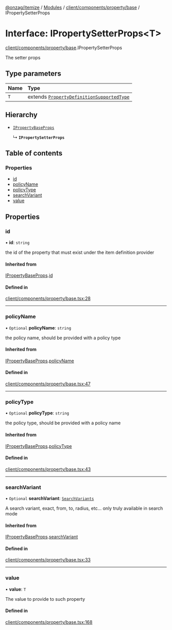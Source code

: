 [@onzag/itemize](../README.md) / [Modules](../modules.md) / [client/components/property/base](../modules/client_components_property_base.md) / IPropertySetterProps

# Interface: IPropertySetterProps<T\>

[client/components/property/base](../modules/client_components_property_base.md).IPropertySetterProps

The setter props

## Type parameters

| Name | Type |
| :------ | :------ |
| `T` | extends [`PropertyDefinitionSupportedType`](../modules/base_Root_Module_ItemDefinition_PropertyDefinition_types.md#propertydefinitionsupportedtype) |

## Hierarchy

- [`IPropertyBaseProps`](client_components_property_base.IPropertyBaseProps.md)

  ↳ **`IPropertySetterProps`**

## Table of contents

### Properties

- [id](client_components_property_base.IPropertySetterProps.md#id)
- [policyName](client_components_property_base.IPropertySetterProps.md#policyname)
- [policyType](client_components_property_base.IPropertySetterProps.md#policytype)
- [searchVariant](client_components_property_base.IPropertySetterProps.md#searchvariant)
- [value](client_components_property_base.IPropertySetterProps.md#value)

## Properties

### id

• **id**: `string`

the id of the property that must exist under the item definition
provider

#### Inherited from

[IPropertyBaseProps](client_components_property_base.IPropertyBaseProps.md).[id](client_components_property_base.IPropertyBaseProps.md#id)

#### Defined in

[client/components/property/base.tsx:28](https://github.com/onzag/itemize/blob/a24376ed/client/components/property/base.tsx#L28)

___

### policyName

• `Optional` **policyName**: `string`

the policy name, should be provided with a policy type

#### Inherited from

[IPropertyBaseProps](client_components_property_base.IPropertyBaseProps.md).[policyName](client_components_property_base.IPropertyBaseProps.md#policyname)

#### Defined in

[client/components/property/base.tsx:47](https://github.com/onzag/itemize/blob/a24376ed/client/components/property/base.tsx#L47)

___

### policyType

• `Optional` **policyType**: `string`

the policy type, should be provided with a policy name

#### Inherited from

[IPropertyBaseProps](client_components_property_base.IPropertyBaseProps.md).[policyType](client_components_property_base.IPropertyBaseProps.md#policytype)

#### Defined in

[client/components/property/base.tsx:43](https://github.com/onzag/itemize/blob/a24376ed/client/components/property/base.tsx#L43)

___

### searchVariant

• `Optional` **searchVariant**: [`SearchVariants`](../modules/constants.md#searchvariants)

A search variant, exact, from, to, radius, etc...
only truly available in search mode

#### Inherited from

[IPropertyBaseProps](client_components_property_base.IPropertyBaseProps.md).[searchVariant](client_components_property_base.IPropertyBaseProps.md#searchvariant)

#### Defined in

[client/components/property/base.tsx:33](https://github.com/onzag/itemize/blob/a24376ed/client/components/property/base.tsx#L33)

___

### value

• **value**: `T`

The value to provide to such property

#### Defined in

[client/components/property/base.tsx:168](https://github.com/onzag/itemize/blob/a24376ed/client/components/property/base.tsx#L168)

